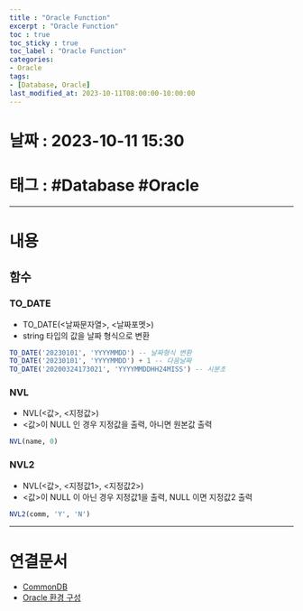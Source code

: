 ```yaml
---
title : "Oracle Function"
excerpt : "Oracle Function"
toc : true
toc_sticky : true
toc_label : "Oracle Function"
categories:
- Oracle
tags:
- [Database, Oracle]
last_modified_at: 2023-10-11T08:00:00-10:00:00
---
```


# 날짜 : 2023-10-11 15:30

# 태그 : #Database #Oracle
---

# 내용

## 함수

### TO_DATE
- TO_DATE(<날짜문자열>, <날짜포멧>) 
- string 타입의 값을 날짜 형식으로 변환

```sql
TO_DATE('20230101', 'YYYYMMDD') -- 날짜형식 변환
TO_DATE('20230101', 'YYYYMMDD') + 1 -- 다음날짜
TO_DATE('20200324173021', 'YYYYMMDDHH24MISS') -- 시분초
```

### NVL
- NVL(\<값\>, \<지정값\>)
- \<값\>이 NULL 인 경우 지정값을 출력, 아니면 원본값 출력

```sql
NVL(name, 0)
```

### NVL2
- NVL(\<값\>, \<지정값1\>, \<지정값2\>)
- \<값\>이 NULL 이 아닌 경우 지정값1을 출력, NULL 이면 지정값2 출력

```sql
NVL2(comm, 'Y', 'N')
```
 ---

# 연결문서
- [CommonDB](../../Database/Database-CommonDB)
- [Oracle 환경 구성](../../Oracle/Oracle-Oracle-환경-구성)
